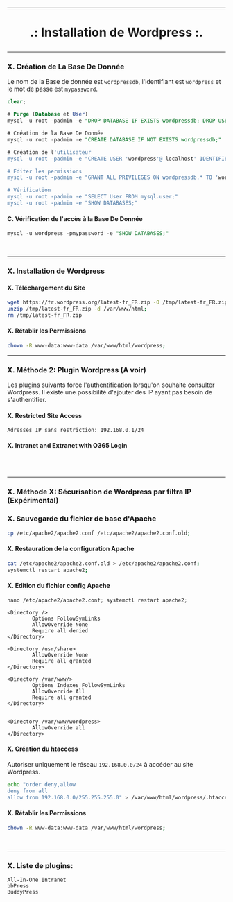 -----------------------------------------------------------------------------------------------------------------------------------------------------------------------------------
# <p align='center'>.: Installation de Wordpress :.</p>


-----------------------------------------------------------------------------------------------------------------------------------------------------------------------------------
### X. Création de La Base De Donnée
Le nom de la Base de donnée est `wordpressdb`, l'identifiant est `wordpress` et le mot de passe est `mypassword`.

```sql
clear;

# Purge (Database et User)
mysql -u root -padmin -e "DROP DATABASE IF EXISTS wordpressdb; DROP USER IF EXISTS 'wordpress'@'localhost';"

# Création de la Base De Donnée
mysql -u root -padmin -e "CREATE DATABASE IF NOT EXISTS wordpressdb;"

# Création de l'utilisateur
mysql -u root -padmin -e "CREATE USER 'wordpress'@'localhost' IDENTIFIED BY 'mypassword';"

# Editer les permissions
mysql -u root -padmin -e "GRANT ALL PRIVILEGES ON wordpressdb.* TO 'wordpress'@'localhost';FLUSH PRIVILEGES;"

# Vérification
mysql -u root -padmin -e "SELECT User FROM mysql.user;"
mysql -u root -padmin -e "SHOW DATABASES;"
```

#### C. Vérification de l'accès à la Base De Donnée
```sql
mysql -u wordpress -pmypassword -e "SHOW DATABASES;"
```
<br />


-----------------------------------------------------------------------------------------------------------------------------------------------------------------------------------
### X. Installation de Wordpress
#### X. Téléchargement du Site
```bash
wget https://fr.wordpress.org/latest-fr_FR.zip -O /tmp/latest-fr_FR.zip;
unzip /tmp/latest-fr_FR.zip -d /var/www/html;
rm /tmp/latest-fr_FR.zip
```

#### X. Rétablir les Permissions
```bash
chown -R www-data:www-data /var/www/html/wordpress;
```

-----------------------------------------------------------------------------------------------------------------------------------------------------------------------------------
### X. Méthode 2: Plugin Wordpress (A voir)
Les plugins suivants force l'authentification lorsqu'on souhaite consulter Wordpress. Il existe une possibilité d'ajouter des IP ayant pas besoin de s'authentifier.
#### X. Restricted Site Access
```
Adresses IP sans restriction: 192.168.0.1/24
```
 
#### X. Intranet and Extranet with O365 Login
```
```

<br />

-----------------------------------------------------------------------------------------------------------------------------------------------------------------------------------
### X. Méthode X: Sécurisation de Wordpress par filtra IP (Expérimental)

### X. Sauvegarde du fichier de base d'Apache
```bash
cp /etc/apache2/apache2.conf /etc/apache2/apache2.conf.old;
```

#### X. Restauration de la configuration Apache
```bash
cat /etc/apache2/apache2.conf.old > /etc/apache2/apache2.conf;
systemctl restart apache2;
```

#### X. Edition du fichier config Apache
```
nano /etc/apache2/apache2.conf; systemctl restart apache2;

<Directory />
        Options FollowSymLinks
        AllowOverride None
        Require all denied
</Directory>

<Directory /usr/share>
        AllowOverride None
        Require all granted
</Directory>

<Directory /var/www/>
        Options Indexes FollowSymLinks
        AllowOverride All
        Require all granted
</Directory>


<Directory /var/www/wordpress>
        AllowOverride all
</Directory>
```

#### X. Création du htaccess
Autoriser uniquement le réseau `192.168.0.0/24` à accéder au site Wordpress.
```bash
echo "order deny,allow
deny from all
allow from 192.168.0.0/255.255.255.0" > /var/www/html/wordpress/.htaccess;
```

#### X. Rétablir les Permissions
```bash
chown -R www-data:www-data /var/www/html/wordpress;
```


<br />



-----------------------------------------------------------------------------------------------------------------------------------------------------------------------------------
### X. Liste de plugins:
```
All-In-One Intranet
bbPress
BuddyPress
```
